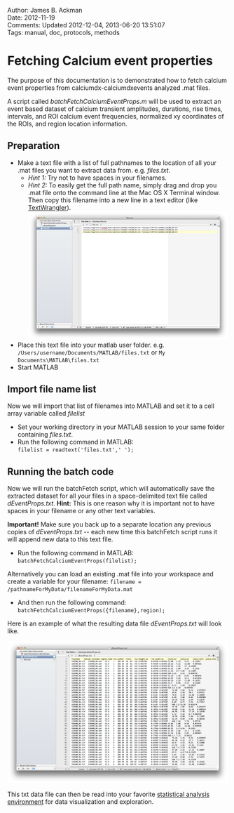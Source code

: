 Author: James B. Ackman  
Date: 2012-11-19  
Comments: Updated 2012-12-04, 2013-06-20 13:51:07  
Tags: manual, doc, protocols, methods  

# Fetching Calcium event properties #
The purpose of this documentation is to demonstrated how to fetch calcium event properties from calciumdx-calciumdxevents analyzed .mat files. 

A script called *batchFetchCalciumEventProps.m* will be used to extract an event based dataset of calcium transient amplitudes, durations, rise times, intervals, and ROI calcium event frequencies, normalized xy coordinates of the ROIs, and region location information.

## Preparation ##
* Make a text file with a list of full pathnames to the location of all your .mat files you want to extract data from. e.g. *files.txt*.
	* *Hint 1:* Try not to have spaces in your filenames. 
	* *Hint 2:* To easily get the full path name, simply drag and drop you .mat file onto the command line at the Mac OS X Terminal window. Then copy this filename into a new line in a text editor (like [TextWrangler](http://www.barebones.com/products/textwrangler/)).
![](assets/img/Screen_Shot_2013-06-20_at_1.59.47_PM.png)
* Place this text file into your matlab user folder. e.g. `/Users/username/Documents/MATLAB/files.txt` or `My Documents\MATLAB\files.txt`
* Start MATLAB

## Import file name list ##
Now we will import that list of filenames into MATLAB and set it to a cell array variable called *filelist*

* Set your working directory in your MATLAB session to your same folder containing *files.txt*.
* Run the following command in MATLAB:  
	`filelist = readtext('files.txt',' ');`

## Running the batch code ##
Now we will run the batchFetch script, which will automatically save the extracted dataset for all your files in a space-delimited text file called *dEventProps.txt*. **Hint:** This is one reason why it is important not to have spaces in your filename or any other text variables. 

**Important!** Make sure you back up to a separate location any previous copies of *dEventProps.txt* -- each new time this batchFetch script runs it will append new data to this text file.

* Run the following command in MATLAB:
	`batchFetchCalciumEventProps(filelist);`
	
Alternatively you can load an existing .mat file into your workspace and create a variable for your filename:
	`filename = /pathnameForMyData/filenameForMyData.mat`

* And then run the following command:
	`batchFetchCalciumEventProps({filename},region);`

Here is an example of what the resulting data file *dEventProps.txt* will look like.

![](assets/img/Screen_Shot_2013-06-20_at_1.59.53_PM.png)

This txt data file can then be read into your favorite [statistical analysis environment](http://www.rstudio.com/) for data visualization and exploration.
